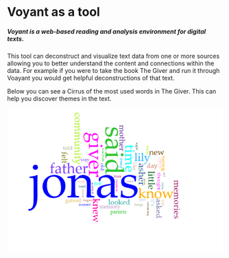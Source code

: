 # Voyant as a tool

##### Voyant is a web-based reading and analysis environment for digital texts.  
This tool can deconstruct and visualize text data from one or more sources allowing you to better understand the content and connections within the data.  For example if you were to take the book The Giver and run it through Voayant you would get helpful deconstructions of that text.  

Below you can see a Cirrus of the most used words in The Giver.  This can help you discover themes in the text.

![Giver Cirrus](Giver-Cirrus2.png)
